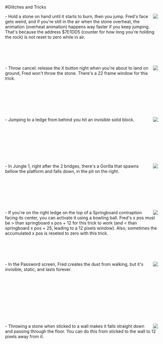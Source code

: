 #Glitches and Tricks

<img src=http://i.imgur.com/AnDWVbc.gif align=right>
- Hold a stone on hand until it starts to burn, then you jump. Fred's face gets weird, and if you're still in the air when the stone overheat, the animation (overheat animation) happens way faster if you keep jumping. That's because the address $7E1DD5 (counter for how long you're holding the rock) is not reset to zero while in air.<br>
 <br>
 <br>
 <br>
 <br>
 <br>

<img src=http://i.imgur.com/rC3dUYI.gif align=right>
- Throw cancel: release the X button right when you're about to land on ground, Fred won't throw the stone. There's a 22 frame window for this trick.<br>
 <br>
 <br>
 <br>
 <br>
 <br>
 <br>
 <br>

<img src=http://i.imgur.com/FCUrfs7.gif align=right>
- Jumping to a ledge from behind you hit an invisible solid block.<br>
 <br>
 <br>
 <br>
 <br>
 <br>
 <br>
 <br>
 <br>

<img src=http://i.imgur.com/VRROVaf.gif align=right>
- In Jungle 1, right after the 2 bridges, there's a Gorilla that spawns bellow the platform and falls down, in the pit on the right.<br>
 <br>
 <br>
 <br>
 <br>
 <br>
 <br>
 <br>

<img src=http://i.imgur.com/ftVs1n6.gif align=right>
- If you're on the right ledge on the top of a Springboard contraption facing its center, you can activate it using a bowling ball. Fred's x pos must be > than springboard x pos + 12 for this trick to work (and < than springboard x pos + 25, leading to a 12 pixels window). Also, sometimes the accumulated x pos is reseted to zero with this trick.<br>
 <br>
 <br>
 <br>
 <br>
 <br>

<img src=http://i.imgur.com/AVuWqDc.png align=right>
- In the Password screen, Fred creates the dust from walking, but it's invisible, static, and lasts forever.<br>
 <br>
 <br>
 <br>
 <br>
 <br>
 <br>
 <br>
 <br>
 <br>
 <br>

<img src=http://i.imgur.com/sc0MY1n.gif align=right>
- Throwing a stone when sticked to a wall makes it falls straight down and passing through the floor. You can do this from sticked to the wall to 12 pixels away from it.<br>
 <br>
 <br>
 <br>
 <br>
 <br>
